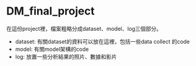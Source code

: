 # DM_final_project
在這份project裡，檔案粗略分成dataset、model、log三個部分。
* dataset: 有關dataset的資料可以放在這裡，包括一些data collect 的code
* model: 有關model架構的code
* log: 放置一些分析結果的照片、數據和影片
